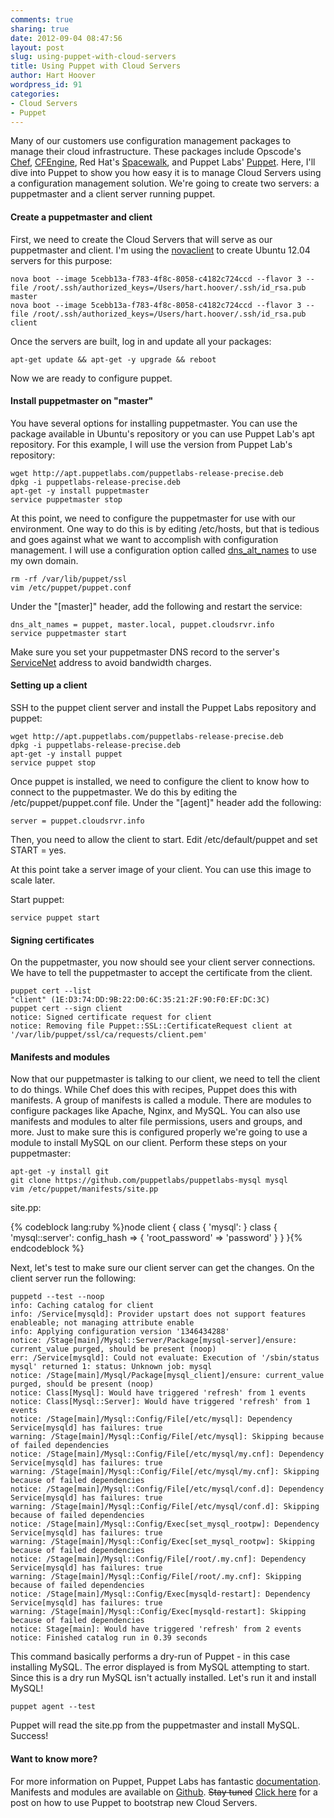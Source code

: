 ```yaml
---
comments: true
sharing: true
date: 2012-09-04 08:47:56
layout: post
slug: using-puppet-with-cloud-servers
title: Using Puppet with Cloud Servers
author: Hart Hoover
wordpress_id: 91
categories:
- Cloud Servers
- Puppet
---
```


Many of our customers use configuration management packages to manage their cloud infrastructure. These packages include Opscode's [Chef](http://www.opscode.com/chef/), [CFEngine](http://cfengine.com/), Red Hat's [Spacewalk](http://spacewalk.redhat.com/), and Puppet Labs' [Puppet](http://puppetlabs.com/puppet/what-is-puppet/). Here, I'll dive into Puppet to show you how easy it is to manage Cloud Servers using a configuration management solution. We're going to create two servers: a puppetmaster and a client server running puppet.
<!-- more -->

#### Create a puppetmaster and client


First, we need to create the Cloud Servers that will serve as our puppetmaster and client. I'm using the [novaclient](http://devops.rackspace.com/getting-started-using-python-novaclient-to-manage-cloud-servers.html) to create Ubuntu 12.04 servers for this purpose:

    
    nova boot --image 5cebb13a-f783-4f8c-8058-c4182c724ccd --flavor 3 --file /root/.ssh/authorized_keys=/Users/hart.hoover/.ssh/id_rsa.pub master
    nova boot --image 5cebb13a-f783-4f8c-8058-c4182c724ccd --flavor 3 --file /root/.ssh/authorized_keys=/Users/hart.hoover/.ssh/id_rsa.pub client


Once the servers are built, log in and update all your packages:

    
    apt-get update && apt-get -y upgrade && reboot


Now we are ready to configure puppet.


#### Install puppetmaster on "master"


You have several options for installing puppetmaster. You can use the package available in Ubuntu's repository or you can use Puppet Lab's apt repository. For this example, I will use the version from Puppet Lab's repository:

    
    wget http://apt.puppetlabs.com/puppetlabs-release-precise.deb
    dpkg -i puppetlabs-release-precise.deb
    apt-get -y install puppetmaster
    service puppetmaster stop


At this point, we need to configure the puppetmaster for use with our environment. One way to do this is by editing /etc/hosts, but that is tedious and goes against what we want to accomplish with configuration management. I will use a configuration option called [dns_alt_names](http://docs.puppetlabs.com/references/latest/configuration.html#dnsaltnames) to use my own domain.

    
    rm -rf /var/lib/puppet/ssl
    vim /etc/puppet/puppet.conf


Under the "[master]" header, add the following and restart the service:

    
    dns_alt_names = puppet, master.local, puppet.cloudsrvr.info
    service puppetmaster start


Make sure you set your puppetmaster DNS record to the server's [ServiceNet](http://www.rackspace.com/knowledge_center/frequently-asked-question/what-is-servicenet) address to avoid bandwidth charges.

#### Setting up a client


SSH to the puppet client server and install the Puppet Labs repository and puppet:

    
    wget http://apt.puppetlabs.com/puppetlabs-release-precise.deb
    dpkg -i puppetlabs-release-precise.deb
    apt-get -y install puppet
    service puppet stop


Once puppet is installed, we need to configure the client to know how to connect to the puppetmaster. We do this by editing the /etc/puppet/puppet.conf file. Under the "[agent]" header add the following:

    
    server = puppet.cloudsrvr.info


Then, you need to allow the client to start. Edit /etc/default/puppet and set START = yes.

At this point take a server image of your client. You can use this image to scale later.

Start puppet:

    
    service puppet start




#### Signing certificates


On the puppetmaster, you now should see your client server connections. We have to tell the puppetmaster to accept the certificate from the client.

    
    puppet cert --list
    "client" (1E:D3:74:DD:9B:22:D0:6C:35:21:2F:90:F0:EF:DC:3C)
    puppet cert --sign client
    notice: Signed certificate request for client
    notice: Removing file Puppet::SSL::CertificateRequest client at '/var/lib/puppet/ssl/ca/requests/client.pem'




#### Manifests and modules


Now that our puppetmaster is talking to our client, we need to tell the client to do things. While Chef does this with recipes, Puppet does this with manifests. A group of manifests is called a module. There are modules to configure packages like Apache, Nginx, and MySQL. You can also use manifests and modules to alter file permissions, users and groups, and more. Just to make sure this is configured properly we're going to use a module to install MySQL on our client. Perform these steps on your puppetmaster:

    
    apt-get -y install git
    git clone https://github.com/puppetlabs/puppetlabs-mysql mysql
    vim /etc/puppet/manifests/site.pp


site.pp:

{% codeblock lang:ruby %}node client {
class { 'mysql': }
class { 'mysql::server':
   config_hash => { 'root_password' => 'password' }
}
}{% endcodeblock %}

Next, let's test to make sure our client server can get the changes. On the client server run the following:

    
    puppetd --test --noop
    info: Caching catalog for client
    info: /Service[mysqld]: Provider upstart does not support features enableable; not managing attribute enable
    info: Applying configuration version '1346434288'
    notice: /Stage[main]/Mysql::Server/Package[mysql-server]/ensure: current_value purged, should be present (noop)
    err: /Service[mysqld]: Could not evaluate: Execution of '/sbin/status mysql' returned 1: status: Unknown job: mysql
    notice: /Stage[main]/Mysql/Package[mysql_client]/ensure: current_value purged, should be present (noop)
    notice: Class[Mysql]: Would have triggered 'refresh' from 1 events
    notice: Class[Mysql::Server]: Would have triggered 'refresh' from 1 events
    notice: /Stage[main]/Mysql::Config/File[/etc/mysql]: Dependency Service[mysqld] has failures: true
    warning: /Stage[main]/Mysql::Config/File[/etc/mysql]: Skipping because of failed dependencies
    notice: /Stage[main]/Mysql::Config/File[/etc/mysql/my.cnf]: Dependency Service[mysqld] has failures: true
    warning: /Stage[main]/Mysql::Config/File[/etc/mysql/my.cnf]: Skipping because of failed dependencies
    notice: /Stage[main]/Mysql::Config/File[/etc/mysql/conf.d]: Dependency Service[mysqld] has failures: true
    warning: /Stage[main]/Mysql::Config/File[/etc/mysql/conf.d]: Skipping because of failed dependencies
    notice: /Stage[main]/Mysql::Config/Exec[set_mysql_rootpw]: Dependency Service[mysqld] has failures: true
    warning: /Stage[main]/Mysql::Config/Exec[set_mysql_rootpw]: Skipping because of failed dependencies
    notice: /Stage[main]/Mysql::Config/File[/root/.my.cnf]: Dependency Service[mysqld] has failures: true
    warning: /Stage[main]/Mysql::Config/File[/root/.my.cnf]: Skipping because of failed dependencies
    notice: /Stage[main]/Mysql::Config/Exec[mysqld-restart]: Dependency Service[mysqld] has failures: true
    warning: /Stage[main]/Mysql::Config/Exec[mysqld-restart]: Skipping because of failed dependencies
    notice: Stage[main]: Would have triggered 'refresh' from 2 events
    notice: Finished catalog run in 0.39 seconds


This command basically performs a dry-run of Puppet - in this case installing MySQL. The error displayed is from MySQL attempting to start. Since this is a dry run MySQL isn't actually installed. Let's run it and install MySQL!

    
    puppet agent --test


Puppet will read the site.pp from the puppetmaster and install MySQL. Success!


#### Want to know more?


For more information on Puppet, Puppet Labs has fantastic [documentation](http://docs.puppetlabs.com/). Manifests and modules are available on [Github](https://github.com/puppetlabs). <del>Stay tuned</del> [Click here](http://devops.rackspace.com/using-libcloud-and-puppet-to-bootstrap-cloud-servers.html) for a post on how to use Puppet to bootstrap new Cloud Servers.
